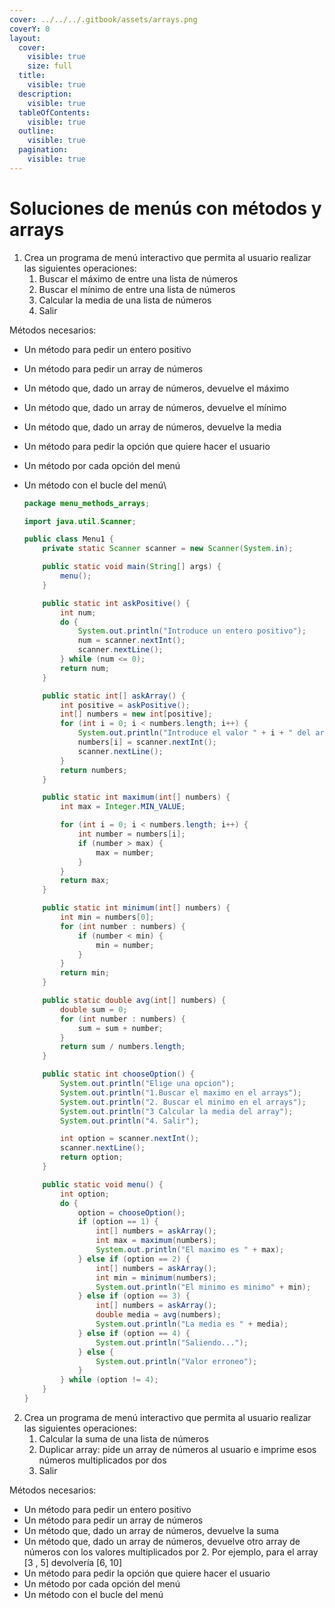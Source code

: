```yaml
---
cover: ../../../.gitbook/assets/arrays.png
coverY: 0
layout:
  cover:
    visible: true
    size: full
  title:
    visible: true
  description:
    visible: true
  tableOfContents:
    visible: true
  outline:
    visible: true
  pagination:
    visible: true
---
```


# Soluciones de menús con métodos y arrays

1. Crea un programa de menú interactivo que permita al usuario realizar las siguientes operaciones:
   1. Buscar el máximo de entre una lista de números
   2. Buscar el mínimo de entre una lista de números
   3. Calcular la media de una lista de números
   4. Salir

Métodos necesarios:

* Un método para pedir un entero positivo
* Un método para pedir un array de números
* Un método que, dado un array de números, devuelve el máximo
* Un método que, dado un array de números, devuelve el mínimo
* Un método que, dado un array de números, devuelve la media
* Un método para pedir la opción que quiere hacer el usuario
* Un método por cada opción del menú
*   Un método con el bucle del menú\


    ```java
    package menu_methods_arrays;

    import java.util.Scanner;

    public class Menu1 {
        private static Scanner scanner = new Scanner(System.in);

        public static void main(String[] args) {
            menu();
        }

        public static int askPositive() {
            int num;
            do {
                System.out.println("Introduce un entero positivo");
                num = scanner.nextInt();
                scanner.nextLine();
            } while (num <= 0);
            return num;
        }

        public static int[] askArray() {
            int positive = askPositive();
            int[] numbers = new int[positive];
            for (int i = 0; i < numbers.length; i++) {
                System.out.println("Introduce el valor " + i + " del array");
                numbers[i] = scanner.nextInt();
                scanner.nextLine();
            }
            return numbers;
        }

        public static int maximum(int[] numbers) {
            int max = Integer.MIN_VALUE;

            for (int i = 0; i < numbers.length; i++) {
                int number = numbers[i];
                if (number > max) {
                    max = number;
                }
            }
            return max;
        }

        public static int minimum(int[] numbers) {
            int min = numbers[0];
            for (int number : numbers) {
                if (number < min) {
                    min = number;
                }
            }
            return min;
        }

        public static double avg(int[] numbers) {
            double sum = 0;
            for (int number : numbers) {
                sum = sum + number;
            }
            return sum / numbers.length;
        }

        public static int chooseOption() {
            System.out.println("Elige una opcion");
            System.out.println("1.Buscar el maximo en el arrays");
            System.out.println("2. Buscar el minimo en el arrays");
            System.out.println("3 Calcular la media del array");
            System.out.println("4. Salir");

            int option = scanner.nextInt();
            scanner.nextLine();
            return option;
        }

        public static void menu() {
            int option;
            do {
                option = chooseOption();
                if (option == 1) {
                    int[] numbers = askArray();
                    int max = maximum(numbers);
                    System.out.println("El maximo es " + max);
                } else if (option == 2) {
                    int[] numbers = askArray();
                    int min = minimum(numbers);
                    System.out.println("El minimo es minimo" + min);
                } else if (option == 3) {
                    int[] numbers = askArray();
                    double media = avg(numbers);
                    System.out.println("La media es " + media);
                } else if (option == 4) {
                    System.out.println("Saliendo...");
                } else {
                    System.out.println("Valor erroneo");
                }
            } while (option != 4);
        }
    } 
    ```

2. Crea un programa de menú interactivo que permita al usuario realizar las siguientes operaciones:
   1. Calcular la suma de una lista de números
   2. Duplicar array: pide un array de números al usuario e imprime esos números multiplicados por dos&#x20;
   3. Salir

Métodos necesarios:

* Un método para pedir un entero positivo
* Un método para pedir un array de números
* Un método que, dado un array de números, devuelve la suma
* Un método que, dado un array de números, devuelve otro array de números con los valores multiplicados por 2. Por ejemplo, para el array \[3 , 5] devolvería \[6, 10]
* Un método para pedir la opción que quiere hacer el usuario
* Un método por cada opción del menú
* Un método con el bucle del menú

